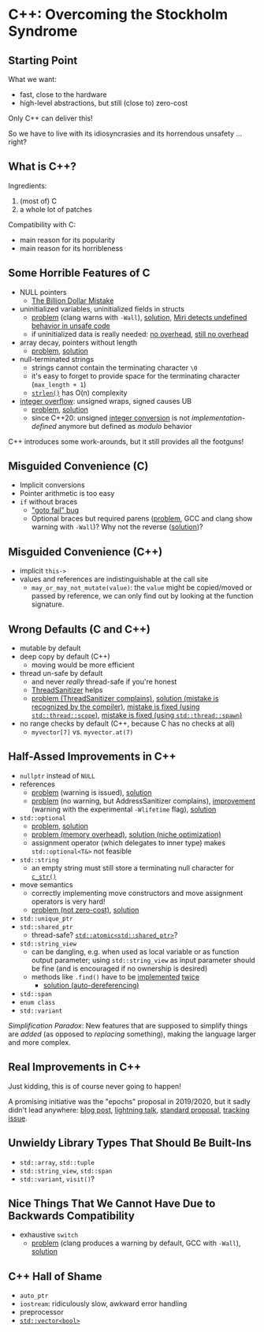 # C++: Overcoming the Stockholm Syndrome

## Starting Point

What we want:

* fast, close to the hardware
* high-level abstractions, but still (close to) zero-cost

Only C++ can deliver this!

So we have to live with its idiosyncrasies and its horrendous unsafety ... right?


## What is C++?

Ingredients:

1. (most of) C
2. a whole lot of patches

Compatibility with C:

* main reason for its popularity
* main reason for its horribleness


## Some Horrible Features of C

* NULL pointers
  * [The Billion Dollar Mistake](https://www.infoq.com/presentations/Null-References-The-Billion-Dollar-Mistake-Tony-Hoare/)
* uninitialized variables, uninitialized fields in structs
  * [problem](https://godbolt.org/z/zxvasPo7E) (clang warns with `-Wall`),
    [solution](https://godbolt.org/z/b5MPM94P7),
    [Miri detects undefined behavior in unsafe code](https://play.rust-lang.org/?version=stable&edition=2021&gist=cedaffcf2203b20533f6ebdaf9db35ed)
  * if uninitialized data is really needed:
    [no overhead](https://godbolt.org/z/s87M35fjM), [still no overhead](https://godbolt.org/z/5hbEhW56n)
* array decay, pointers without length
  * [problem](https://godbolt.org/z/78osf5aT5), [solution](https://godbolt.org/z/zMcbz87Eb)
* null-terminated strings
  * strings cannot contain the terminating character `\0`
  * it's easy to forget to provide space for the terminating character (`max_length + 1`)
  * [`strlen()`](https://en.cppreference.com/w/c/string/byte/strlen) has O(n) complexity
* [integer overflow](https://en.cppreference.com/w/cpp/language/operator_arithmetic#Overflows):
  unsigned wraps, signed causes UB
  * [problem](https://godbolt.org/z/8WTrhhxWs), [solution](https://godbolt.org/z/oa64cWdqx)
  * since C++20: unsigned [integer conversion](https://en.cppreference.com/w/cpp/language/implicit_conversion#Integral_conversions)
    is not *implementation-defined* anymore but defined as *modulo* behavior

C++ introduces some work-arounds, but it still provides all the footguns!


## Misguided Convenience (C)

* Implicit conversions
* Pointer arithmetic is too easy
* `if` without braces
  * ["goto fail" bug](https://nvd.nist.gov/vuln/detail/CVE-2014-1266)
  * Optional braces but required parens ([problem](https://godbolt.org/z/K8W9vnov7),
    GCC and clang show warning with `-Wall`)?
    Why not the reverse ([solution](https://godbolt.org/z/Wx6e5oYe6))?


## Misguided Convenience (C++)

* implicit `this->`
* values and references are indistinguishable at the call site
  * `may_or_may_not_mutate(value)`: the `value` might be copied/moved or passed by reference,
    we can only find out by looking at the function signature.


## Wrong Defaults (C and C++)

* mutable by default
* deep copy by default (C++)
  * moving would be more efficient
* thread un-safe by default
  * and never *really* thread-safe if you're honest
  * [ThreadSanitizer](https://clang.llvm.org/docs/ThreadSanitizer.html) helps
  * [problem (ThreadSanitizer complains)](https://godbolt.org/z/Gn9TExKqx),
    [solution (mistake is recognized by the compiler)](https://godbolt.org/z/oq8YfoG4G),
    [mistake is fixed (using `std::thread::scope`)](https://godbolt.org/z/as4EKcPWq),
    [mistake is fixed (using `std::thread::spawn`)](https://godbolt.org/z/7eeWKha6h)
* no range checks by default (C++, because C has no checks at all)
  * `myvector[7]` vs. `myvector.at(7)`


## Half-Assed Improvements in C++

* `nullptr` instead of `NULL`
* references
  * [problem](https://godbolt.org/z/v73aGeGKx) (warning is issued),
    [solution](https://godbolt.org/z/njKM7x3sT)
  * [problem](https://godbolt.org/z/nherE5h5z) (no warning, but AddressSanitizer complains),
    [improvement](https://godbolt.org/z/EG1Tvoa4r) (warning with the experimental `-Wlifetime` flag),
    [solution](https://godbolt.org/z/bK36rvqh6)
* `std::optional`
  * [problem](https://godbolt.org/z/GoGnb7Tce), [solution](https://godbolt.org/z/oc9ePP853)
  * [problem (memory overhead)](https://godbolt.org/z/G4va5nMYh),
    [solution (niche optimization)](https://godbolt.org/z/h8455oqrh)
  * assignment operator (which delegates to inner type) makes `std::optional<T&>` not feasible
* `std::string`
  * an empty string must still store a terminating null character for
    [`c_str()`](https://en.cppreference.com/w/cpp/string/basic_string/c_str)
* move semantics
  * correctly implementing move constructors and move assignment operators is very hard!
  * [problem (not zero-cost)](https://godbolt.org/z/1E1G3frv5),
    [solution](https://godbolt.org/z/EoMqf6Knx)
* `std::unique_ptr`
* `std::shared_ptr`
  * thread-safe? [`std::atomic<std::shared_ptr>`](https://en.cppreference.com/w/cpp/memory/shared_ptr/atomic2)?
* `std::string_view`
  * can be dangling, e.g. when used as local variable or as function output parameter;
    using `std::string_view` as input parameter should be fine
    (and is encouraged if no ownership is desired)
  * methods like `.find()` have to be
    [implemented](https://en.cppreference.com/w/cpp/string/basic_string/find)
    [twice](https://en.cppreference.com/w/cpp/string/basic_string_view/find)
    * [solution (auto-dereferencing)](https://godbolt.org/z/9nfrcv7ns)
* `std::span`
* `enum class`
* `std::variant`

*Simplification Paradox*: New features that are supposed to simplify things
are *added* (as opposed to *replacing* something),
making the language larger and more complex.


## Real Improvements in C++

Just kidding, this is of course never going to happen!

A promising initiative was the "epochs" proposal in 2019/2020,
but it sadly didn't lead anywhere:
[blog post](https://vittorioromeo.info/index/blog/fixing_cpp_with_epochs.html),
[lightning talk](https://youtu.be/PFdKFoQxRqM),
[standard proposal](https://wg21.link/p1881),
[tracking issue](https://github.com/cplusplus/papers/issues/631).


## Unwieldy Library Types That Should Be Built-Ins

* `std::array`, `std::tuple`
* `std::string_view`, `std::span`
* `std::variant`, `visit()`?


## Nice Things That We Cannot Have Due to Backwards Compatibility

* exhaustive `switch`
  * [problem](https://godbolt.org/z/7rKW1fE4K)
    (clang produces a warning by default, GCC with `-Wall`),
    [solution](https://godbolt.org/z/7oE9YjG3M)


## C++ Hall of Shame

* `auto_ptr`
* `iostream`: ridiculously slow, awkward error handling
* preprocessor
* [`std::vector<bool>`](https://en.cppreference.com/w/cpp/container/vector_bool)
